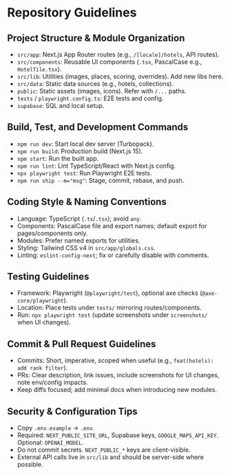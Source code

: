 # Repository Guidelines

## Project Structure & Module Organization
- `src/app`: Next.js App Router routes (e.g., `/[locale]/hotels`, API routes).
- `src/components`: Reusable UI components (`.tsx`, PascalCase e.g., `HotelTile.tsx`).
- `src/lib`: Utilities (images, places, scoring, overrides). Add new libs here.
- `src/data`: Static data sources (e.g., hotels, collections).
- `public`: Static assets (images, icons). Refer with `/...` paths.
- `tests` / `playwright.config.ts`: E2E tests and config.
- `supabase`: SQL and local setup.

## Build, Test, and Development Commands
- `npm run dev`: Start local dev server (Turbopack).
- `npm run build`: Production build (Next.js 15).
- `npm start`: Run the built app.
- `npm run lint`: Lint TypeScript/React with Next.js config.
- `npx playwright test`: Run Playwright E2E tests.
- `npm run ship --m="msg"`: Stage, commit, rebase, and push.

## Coding Style & Naming Conventions
- Language: TypeScript (`.ts`/`.tsx`); avoid `any`.
- Components: PascalCase file and export names; default export for pages/components only.
- Modules: Prefer named exports for utilities.
- Styling: Tailwind CSS v4 in `src/app/globals.css`.
- Linting: `eslint-config-next`; fix or carefully disable with comments.

## Testing Guidelines
- Framework: Playwright (`@playwright/test`), optional axe checks (`@axe-core/playwright`).
- Location: Place tests under `tests/` mirroring routes/components.
- Run: `npx playwright test` (update screenshots under `screenshots/` when UI changes).

## Commit & Pull Request Guidelines
- Commits: Short, imperative, scoped when useful (e.g., `feat(hotels): add rank filter`).
- PRs: Clear description, link issues, include screenshots for UI changes, note env/config impacts.
- Keep diffs focused; add minimal docs when introducing new modules.

## Security & Configuration Tips
- Copy `.env.example` → `.env`.
- Required: `NEXT_PUBLIC_SITE_URL`, Supabase keys, `GOOGLE_MAPS_API_KEY`. Optional: `OPENAI_MODEL`.
- Do not commit secrets. `NEXT_PUBLIC_*` keys are client-visible.
- External API calls live in `src/lib` and should be server-side where possible.

